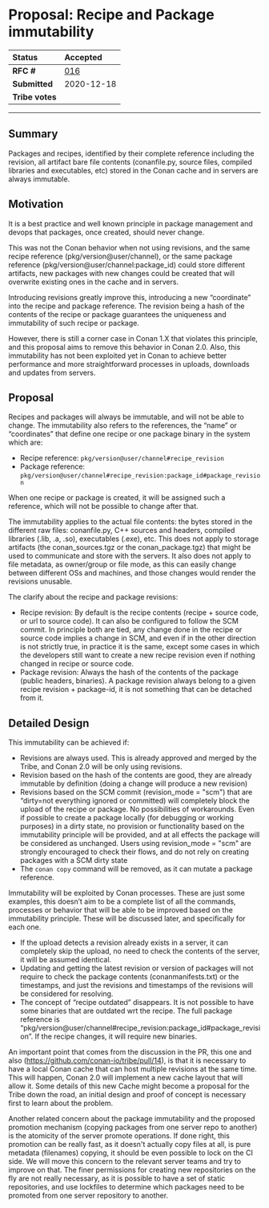 
# Proposal: Recipe and Package immutability

| **Status**        | **Accepted**                                       |
|:------------------|:---------------------------------------------------|
| **RFC #**         |  [016](https://github.com/conan-io/tribe/pull/16)  |
| **Submitted**     | 2020-12-18                 |
| **Tribe votes**   |                            |

---


## Summary

Packages and recipes, identified by their complete reference including the revision, all artifact bare file contents (conanfile.py, source files, compiled libraries and executables, etc) stored in the Conan cache and in servers are always immutable.


## Motivation

It is a best practice and well known principle in package management and devops that packages, once created, should never change.

This was not the Conan behavior when not using revisions, and the same recipe reference (pkg/version@user/channel), or the same package reference (pkg/version@user/channel:package_id) could store different artifacts, new packages with new changes could be created that will overwrite existing ones in the cache and in servers.

Introducing revisions greatly improve this, introducing a new “coordinate” into the recipe and package reference. The revision being a hash of the contents of the recipe or package guarantees the uniqueness and immutability of such recipe or package.

However, there is still a corner case in Conan 1.X that violates this principle, and this proposal aims to remove this behavior in Conan 2.0. Also, this immutability has not been exploited yet in Conan to achieve better performance and more straightforward processes in uploads, downloads and updates from servers.

## Proposal

Recipes and packages will always be immutable, and will not be able to change. The immutability also refers to the references, the “name” or “coordinates” that define one recipe or one package binary in the system which are:

- Recipe reference: ``pkg/version@user/channel#recipe_revision``
- Package reference: ``pkg/version@user/channel#recipe_revision:package_id#package_revision``

When one recipe or package is created, it will be assigned such a reference, which will not be possible to change after that.

The immutability applies to the actual file contents: the bytes stored in the different raw files: conanfile.py, C++ sources and headers, compiled libraries (.lib, .a, .so), executables (.exe), etc. This does not apply to storage artifacts (the conan_sources.tgz or the conan_package.tgz) that might be used to communicate and store with the servers. It also does not apply to file metadata, as owner/group or file mode, as this can easily change between different OSs and machines, and those changes would render the revisions unusable.

The clarify about the recipe and package revisions:

- Recipe revision: By default is the recipe contents (recipe + source code, or url to source code). It can also be configured to follow the SCM commit. In principle both are tied, any change done in the recipe or source code implies a change in SCM, and even if in the other direction is not strictly true, in practice it is the same, except some cases in which the developers still want to create a new recipe revision even if nothing changed in recipe or source code.
- Package revision: Always the hash of the contents of the package (public headers, binaries). A package revision always belong to a given recipe revision + package-id, it is not something that can be detached from it.


## Detailed Design

This immutability can be achieved if:

- Revisions are always used. This is already approved and merged by the Tribe, and Conan 2.0 will be only using revisions.
- Revision based on the hash of the contents are good, they are already immutable by definition (doing a change will produce a new revision)
- Revisions based on the SCM commit (revision_mode = "scm") that are “dirty=not everything ignored or committed) will completely block the upload of the recipe or package. No possibilities of workarounds. Even if possible to create a package locally (for debugging or working purposes) in a dirty state, no provision or functionality based on the immutability principle will be provided, and at all effects the package will be considered as unchanged. Users using revision_mode = "scm" are strongly encouraged to check their flows, and do not rely on creating packages with a SCM dirty state
- The ``conan copy`` command will be removed, as it can mutate a package reference.

Immutability will be exploited by Conan processes. These are just some examples, this doesn’t aim to be a complete list of all the commands, processes or behavior that will be able to be improved based on the immutability principle. These will be discussed later, and specifically for each one.

- If the upload detects a revision already exists in a server, it can completely skip the upload, no need to check the contents of the server, it will be assumed identical.
- Updating and getting the latest revision or version of packages will not require to check the package contents (conanmanifests.txt) or the timestamps, and just the revisions and timestamps of the revisions will be considered for resolving.
- The concept of “recipe outdated” disappears. It is not possible to have some binaries that are outdated wrt the recipe. The full package reference is “pkg/version@user/channel#recipe_revision:package_id#package_revision”. If the recipe changes, it will require new binaries.

An important point that comes from the discussion in the PR, this one and also (https://github.com/conan-io/tribe/pull/14), is that it is necessary to have a local Conan cache that can host multiple revisions at the same time.
This will happen, Conan 2.0 will implement a new cache layout that will allow it. Some details of this new Cache might become a proposal for the Tribe down the road, an initial design and proof of concept is necessary first to learn about the problem.

Another related concern about the package immutability and the proposed promotion mechanism (copying packages from one server repo to another) is the atomicity of the server promote operations. If done right, this promotion can be really fast, as it doesn't actually copy files at all, is pure metadata (filenames) copying, it should be even possible to lock on the CI side. We will move this concern to the relevant server teams and try to improve on that. The finer permissions for creating new repositories on the fly are not really necessary, as it is possible to have a set of static repositories, and use lockfiles to determine which packages need to be promoted from one server repository to another.
